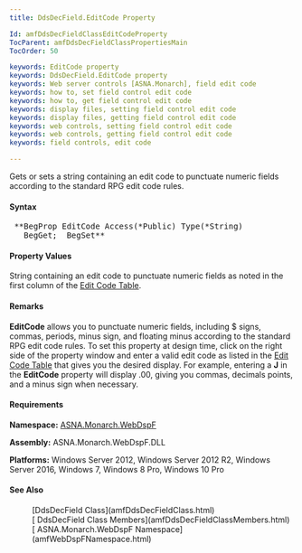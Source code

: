 ```yaml
---
title: DdsDecField.EditCode Property

Id: amfDdsDecFieldClassEditCodeProperty
TocParent: amfDdsDecFieldClassPropertiesMain
TocOrder: 50

keywords: EditCode property
keywords: DdsDecField.EditCode property
keywords: Web server controls [ASNA.Monarch], field edit code
keywords: how to, set field control edit code
keywords: how to, get field control edit code
keywords: display files, setting field control edit code
keywords: display files, getting field control edit code
keywords: web controls, setting field control edit code
keywords: web controls, getting field control edit code
keywords: field controls, edit code

---
```


Gets or sets a string containing an edit code to punctuate numeric fields according to the standard RPG edit code rules.

#### Syntax
<pre class="prettyprint"> **BegProp EditCode Access(*Public) Type(*String)
   BegGet;  BegSet** </pre>

#### Property Values
String containing an edit code to punctuate numeric fields as noted in the first column of the [Edit Code Table](sharedEditCodeTable.html).

#### Remarks
**EditCode** allows you to punctuate numeric fields, including $ signs, commas, periods, minus sign, and floating minus according to the standard RPG edit code rules. To set this property at design time, click on the right side of the property window and enter a valid edit code as listed in the [Edit Code Table](sharedEditCodeTable.html) that gives you the desired display. For example, entering a **J** in the **EditCode** property will display .00, giving you commas, decimals points, and a minus sign when necessary.
<!-- -->

#### Requirements
**Namespace:** [ASNA.Monarch.WebDspF](amfWebDspFNamespace.html)

**Assembly:** ASNA.Monarch.WebDspF.DLL

**Platforms:** Windows Server 2012, Windows Server 2012 R2, Windows Server 2016, Windows 7, Windows 8 Pro, Windows 10 Pro

#### See Also
<dl><dd>[DdsDecField
    Class](amfDdsDecFieldClass.html)</dd>
    <dd>[
    DdsDecField Class Members](amfDdsDecFieldClassMembers.html)</dd>
    <dd>[
    ASNA.Monarch.WebDspF Namespace](amfWebDspFNamespace.html)</dd>
</dl>

